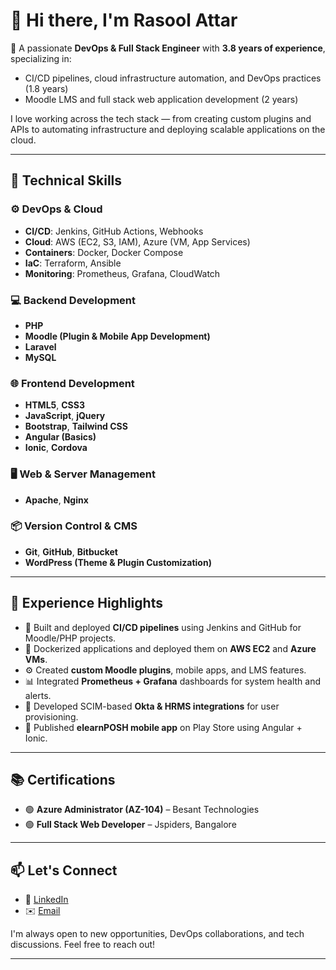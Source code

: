 # 👋 Hi there, I'm Rasool Attar

🎯 A passionate **DevOps & Full Stack Engineer** with **3.8 years of experience**, specializing in:
- CI/CD pipelines, cloud infrastructure automation, and DevOps practices (1.8 years)
- Moodle LMS and full stack web application development (2 years)

I love working across the tech stack — from creating custom plugins and APIs to automating infrastructure and deploying scalable applications on the cloud.

---

## 🚀 Technical Skills

### ⚙️ DevOps & Cloud
- **CI/CD**: Jenkins, GitHub Actions, Webhooks
- **Cloud**: AWS (EC2, S3, IAM), Azure (VM, App Services)
- **Containers**: Docker, Docker Compose
- **IaC**: Terraform, Ansible
- **Monitoring**: Prometheus, Grafana, CloudWatch

### 💻 Backend Development
- **PHP**
- **Moodle (Plugin & Mobile App Development)**
- **Laravel**
- **MySQL**

### 🌐 Frontend Development
- **HTML5**, **CSS3**
- **JavaScript**, **jQuery**
- **Bootstrap**, **Tailwind CSS**
- **Angular (Basics)**
- **Ionic**, **Cordova**

### 🖥️ Web & Server Management
- **Apache**, **Nginx**

### 📦 Version Control & CMS
- **Git**, **GitHub**, **Bitbucket**
- **WordPress (Theme & Plugin Customization)**

---

## 💼 Experience Highlights

- 🚀 Built and deployed **CI/CD pipelines** using Jenkins and GitHub for Moodle/PHP projects.
- 🐳 Dockerized applications and deployed them on **AWS EC2** and **Azure VMs**.
- ⚙️ Created **custom Moodle plugins**, mobile apps, and LMS features.
- 📊 Integrated **Prometheus + Grafana** dashboards for system health and alerts.
- 🔐 Developed SCIM-based **Okta & HRMS integrations** for user provisioning.
- 📱 Published **elearnPOSH mobile app** on Play Store using Angular + Ionic.

---

## 📚 Certifications

- 🟢 **Azure Administrator (AZ-104)** – Besant Technologies
- 🟢 **Full Stack Web Developer** – Jspiders, Bangalore

---

## 📫 Let's Connect

- 💼 [LinkedIn](https://www.linkedin.com/in/rasoolsab-attar-6648b7179/)
- ✉️ [Email](mailto:rasoolattar0017@gmail.com)

I'm always open to new opportunities, DevOps collaborations, and tech discussions. Feel free to reach out!

---

<!---
Rasoolattar17/Rasoolattar17 is a ✨ special ✨ repository because its `README.md` (this file) appears on your GitHub profile.
You can click the Preview link to take a look at your changes.
--->
